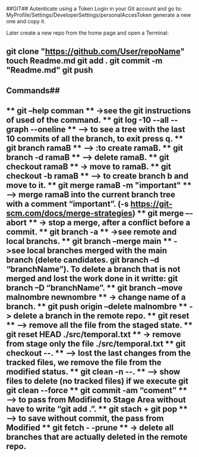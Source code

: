 ##GIT##
Autenticate using a Token
Login in your Git account and go to:
MyProfile/Settings/DeveloperSettings/personalAccesToken
generate a new one and copy it.

Later create a new repo from the home page and open a Terminal:

git clone "https://github.com/User/repoName"
touch Readme.md
git add .
git commit -m "Readme.md"
git push
---
## Commands##

** git –help comman ** ->see the git instructions of used of the command.
** git log -10 --all --graph --oneline ** —> to see a tree with the last 10 commits of all the branch, to exit press q.
** git branch ramaB ** —> :to create ramaB.
** git branch -d ramaB ** —> delete ramaB.
** git checkout ramaB ** -> move to ramaB.
** git checkout -b ramaB ** —> to create branch b and move to it.
** git merge ramaB -m "important" ** —> merge ramaB into the current branch tree with a comment “important”. (-s https://git-scm.com/docs/merge-strategies)
** git merge –-abort ** -> stop a merge, after a conflict before a commit.
** git branch -a ** ->see remote and local branchs.
** git branch –merge main ** ->see local branches merged with the main branch (delete candidates. git branch –d “branchName”). To delete a branch that is not merged and lost the work done in it writte: git branch –D “branchName”.
** git branch –move malnombre newnombre ** -> change name of a branch.
** git push origin –delete malnombre ** -> delete a branch in the remote repo.
** git reset ** —> remove all the file from the staged state. 
** git reset HEAD ./src/temporal.txt ** -> remove from stage only the file ./src/temporal.txt 
** git checkout --. ** —>  lost the last changes from the tracked files, we remove the file from the modified status.
** git clean -n --. ** —>  show files to delete (no tracked files) if we execute git git clean --force
** git commit -am “coment” ** —> to pass from Modified to Stage Area without have to write “git add .”.
** git stach + git pop ** —> to save without commit, the pass from Modified
** git fetch - -prune ** -> delete all branches that are actually deleted in the remote repo.
---

